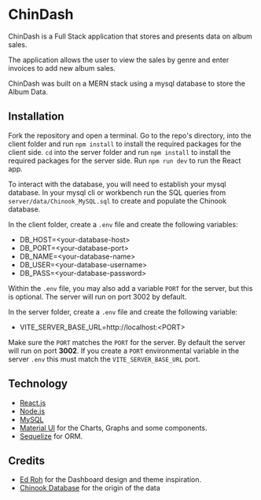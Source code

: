 # ChinDash

ChinDash is a Full Stack application that stores and presents data on album sales.

The application allows the user to view the sales by genre and enter invoices to add new album sales.

ChinDash was built on a MERN stack using a mysql database to store the Album Data.

## Installation

Fork the repository and open a terminal. Go to the repo's directory, into the client folder and run `npm install` to install the required packages for the client side. `cd` into the server folder and run `npm install` to install the required packages for the server side. Run `npm run dev` to run the React app.

To interact with the database, you will need to establish your mysql database. In your mysql cli or workbench run the SQL queries from `server/data/Chinook_MySQL.sql` to create and populate the Chinook database.

In the client folder, create a `.env` file and create the following variables:

- DB_HOST=\<your-database-host>
- DB_PORT=\<your-database-port>
- DB_NAME=\<your-database-name>
- DB_USER=\<your-database-username>
- DB_PASS=\<your-database-password>

Within the `.env` file, you may also add a variable `PORT` for the server, but this is optional. The server will run on port 3002 by default.

In the server folder, create a `.env` file and create the following variable:

- VITE_SERVER_BASE_URL=http://localhost:\<PORT>

Make sure the `PORT` matches the `PORT` for the server. By default the server will run on port **3002**. If you create a `PORT` environmental variable in the server `.env` this must match the `VITE_SERVER_BASE_URL` port.

## Technology
- [React.js](https://react.dev/)
- [Node.js](https://nodejs.org/en)
- [MySQL](https://www.mysql.com/)
- [Material UI](https://mui.com/material-ui/) for the Charts, Graphs and some components.
- [Sequelize](https://sequelize.org/) for ORM.

## Credits

- [Ed Roh](https://www.youtube.com/watch?v=wYpCWwD1oz0) for the Dashboard design and theme inspiration.
- [Chinook Database](https://github.com/lerocha/chinook-database) for the origin of the data

